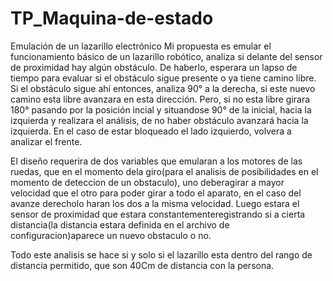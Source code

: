 # TP_Maquina-de-estado
Emulación de un lazarillo electrónico
Mi propuesta es emular el funcionamiento básico de un lazarillo robótico, analiza si delante del sensor de proximidad hay algún obstáculo. De haberlo, esperara un lapso de tiempo para evaluar si el obstáculo sigue presente o ya tiene camino libre. Si el obstáculo sigue ahí entonces, analiza 90° a la derecha, si este nuevo camino esta libre avanzara en esta dirección. Pero, si no esta libre girara 180° pasando por la posición incial y situandose 90° de la inicial, hacia la izquierda y realizara el análisis, de no haber obstáculo avanzará hacia la izquierda. En el caso de estar bloqueado el lado izquierdo, volvera a analizar el frente.

El diseño requerira de dos variables que emularan a los motores de las ruedas, que en el momento dela giro(para el analisis de posibilidades en el momento de deteccion de un obstaculo), uno deberagirar a mayor velocidad que el otro para poder girar a todo el aparato, en el caso del avanze derecholo haran los dos a la misma velocidad. Luego estara el sensor de proximidad que estara constantementeregistrando si a cierta distancia(la distancia estara definida en el archivo de configuracion)aparece un nuevo obstaculo o no.

Todo este analisis se hace si y solo si el lazarillo esta dentro del rango de distancia permitido, que son 40Cm de distancia con la persona.
